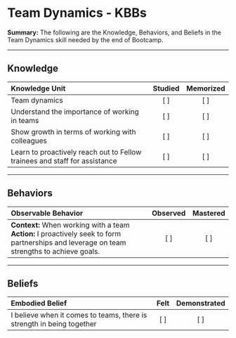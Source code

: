 # Team Dynamics - KBBs
**Summary:** The following are the Knowledge, Behaviors, and Beliefs in the Team Dynamics skill needed by the end of Bootcamp.

----------
## **Knowledge**


| Knowledge Unit   |      Studied      | Memorized |
|:-------------|:------------------:|:--------:|
| Team dynamics  | [ ] |    [ ] |
| Understand the importance of working in teams  | [ ] |    [ ] |
| Show growth in terms of working with colleagues  | [ ] |    [ ] |
| Learn to proactively reach out to Fellow trainees and staff for assistance  | [ ] |    [ ] |


----------


## **Behaviors**


| Observable Behavior   |      Observed      | Mastered |
|:-------------|:------------------:|:--------:|
| **Context:**  When working with a team **Action:** I proactively seek to form partnerships and leverage on team strengths to achieve goals. | [ ] |    [ ] |

----------


## **Beliefs**


| Embodied Belief   |      Felt      | Demonstrated |
|:-------------|:------------------:|:--------:|
| I believe when it comes to teams, there is strength in being together |   [ ]   |   [ ] |
